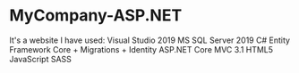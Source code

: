 # MyCompany-ASP.NET
It's a website
I have used:
Visual Studio 2019
MS SQL Server 2019
C#
Entity Framework Core + Migrations + Identity
ASP.NET Core MVC 3.1
HTML5
JavaScript
SASS 
